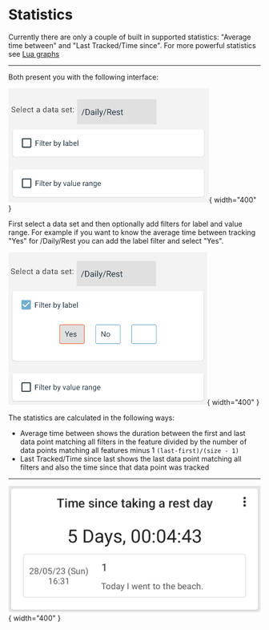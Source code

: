 # Statistics

Currently there are only a couple of built in supported statistics: "Average time between" and "Last Tracked/Time since". For more powerful statistics see [Lua graphs](./lua-graphs/lua-graphs.md)

---

Both present you with the following interface: 

!["faq_3_3_1"](images/faq_3_3_1.png){ width="400" }

First select a data set and then optionally add filters for label and value range. For example if you want to know the average time between tracking "Yes" for /Daily/Rest you can add the label filter and select "Yes".
 
!["faq_3_3_2"](images/faq_3_3_2.png){ width="400" }

The statistics are calculated in the following ways:

- Average time between shows the duration between the first and last data point matching all filters in the feature divided by the number of data points matching all features minus 1 `(last-first)/(size - 1)`
- Last Tracked/Time since last shows the last data point matching all filters and also the time since that data point was tracked

---

!["faq_3_3_3"](images/faq_3_3_3.png){ width="400" }

